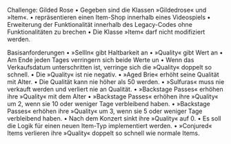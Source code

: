 Challenge: Gilded Rose
• Gegeben sind die Klassen »Gildedrose« und »ltem«.
• repräsentieren einen Item-Shop innerhalb eines Videospiels
• Erweiterung der Funktionalität innerhalb des Legacy-Codes ohne Funktionalitäten zu brechen
• Die Klasse »ltem« darf nicht modifiziert werden.

Basisanforderungen
• »SellIn« gibt Haltbarkeit an
• »Quality« gibt Wert an
• Am Ende jeden Tages verringern sich beide Werte un
• Wenn das Verkaufsdatum unterschritten ist, verringe sich die »Quality« doppelt so schnell.
• Die »Quality« ist nie negativ.
• »Aged Brie« erhöht seine Qualität mit Alter.
• Die Qualität kann nie höher als 50 werden.
• »Sulfuras« muss nie verkauft werden und verliert nie an Qualität.
• »Backstage Passes« erhöhen ihre »Quality« mit dem Alter
• »Backstage Passes« erhöhen ihre »Quality« um 2, wenn sie 10 oder weniger Tage verbleibend haben.
• »Backstage Passes« erhöhen ihre »Quality« um 3, wenn sie 5 oder weniger Tage verbleibend haben.
• Nach dem Konzert sinkt ihre »Quality« auf 0.
• Es soll die Logik für einen neuen Item-Typ implementiert werden.
• »Conjured« Items verlieren ihre »Quality« doppelt so schnell wie normale Items.